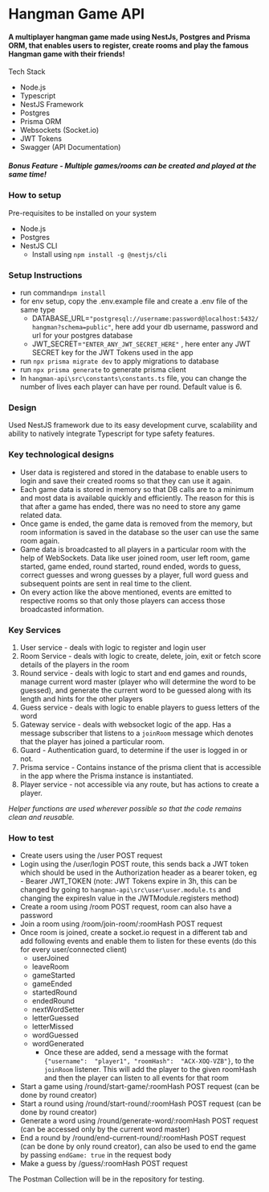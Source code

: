 # Hangman Game API

#### A multiplayer hangman game made using NestJs, Postgres and Prisma ORM, that enables users to register, create rooms and play the famous Hangman game with their friends!

Tech Stack

 - Node.js
 - Typescript
 - NestJS Framework
 - Postgres
 - Prisma ORM
 - Websockets (Socket.io)
 - JWT Tokens
 - Swagger (API Documentation)

##### Bonus Feature - Multiple games/rooms can be created and played at the same time!

### How to setup
Pre-requisites to be installed on your system

 - Node.js
 - Postgres
 - NestJS CLI 
	 - Install using `npm install -g @nestjs/cli`
### Setup Instructions
 - run command`npm install`
 - for env setup, copy the .env.example file and create a .env file of the same type
	 - DATABASE_URL=`"postgresql://username:password@localhost:5432/hangman?schema=public"`, here add your db username, password and url for your postgres database
	 - JWT_SECRET=`"ENTER_ANY_JWT_SECRET_HERE"` , here enter any JWT SECRET key for the JWT Tokens used in the app
 - run `npx prisma migrate dev`  to apply migrations to database
 - run `npx prisma generate` to generate prisma client
 - In `hangman-api\src\constants\constants.ts` file, you can change the number of lives each player can have per round. Default value is 6.








### Design 
Used NestJS framework due to its easy development curve, scalability and ability to natively integrate Typescript for type safety features.
 
 ### Key technological designs
 

 - User data is registered and stored in the database to enable users to login and save their created rooms so that they can use it again.
 - Each game data is stored in memory so that DB calls are to a minimum and most data is available quickly and efficiently. The reason for this is that after a game has ended, there was no need to store any game related data.
 - Once game is ended, the game data is removed from the memory, but room information is saved in the database so the user can use the same room again. 
 - Game data is broadcasted to all  players in a particular room with the help of WebSockets. Data like user joined room, user left room, game started, game ended, round started, round ended, words to guess, correct guesses and wrong guesses by a player, full word guess and subsequent points are sent in real time to the client.
 - On every action like the above mentioned, events are emitted to respective rooms so that only those players can access those broadcasted information.

### Key Services
1. User service - deals with logic to register and login user
2. Room Service - deals with logic to create, delete, join, exit or fetch score details of the players in the room
3. Round service - deals with logic to start and end games and rounds, manage current word master (player who will determine the word to be guessed), and generate the current word to be guessed along with its length and hints for the other players
4. Guess service - deals with logic to enable players to guess letters of the word
5. Gateway service - deals with websocket logic of the app. Has a message subscriber that listens to a `joinRoom` message which denotes that the player has joined a particular room.
6. Guard - Authentication guard, to determine if the user is logged in or not.
7. Prisma service - Contains instance of the prisma client that is accessible in the app where the Prisma instance is instantiated. 
8. Player service - not accessible via any route, but has actions to create a player. 

*Helper functions are used wherever possible so that the code remains clean and reusable.*


### How to test
 - Create users using the /user POST request
 - Login using the /user/login POST route, this sends back a JWT token which should be used in the Authorization header as a bearer token, eg - Bearer JWT_TOKEN (note: JWT Tokens expire in 3h, this can be changed by going to `hangman-api\src\user\user.module.ts` and changing the expiresIn value in the JWTModule.registers method)
 - Create a room using /room POST request, room can also have a password
 - Join a room using /room/join-room/:roomHash POST request
 - Once room is joined, create a socket.io request in a different tab and add following events and enable them to listen for these events (do this for every user/connected client)
	 - userJoined
	 - leaveRoom
	 - gameStarted
	 - gameEnded
	 - startedRound
	 - endedRound	
	 - nextWordSetter
	 - letterGuessed
	 - letterMissed
	 - wordGuessed
	 - wordGenerated
		 - Once these are added, send a message with the format `{"username":  "player1", "roomHash":  "ACX-XOQ-VZB"}`, to the `joinRoom` listener. This will add the player to the given roomHash and then the player can listen to all events for that room
 - Start a game using /round/start-game/:roomHash POST request (can be done by round creator)
 - Start a round using /round/start-round/:roomHash POST request (can be done by round creator)
 - Generate a word using /round/generate-word/:roomHash POST request (can be accessed only by the current word master)
 - End a round by /round/end-current-round/:roomHash POST request (can be done by only round creator), can also be used to end the game by passing `endGame: true` in the request body
 - Make a guess by /guess/:roomHash POST request
 
The Postman Collection will be in the repository for testing.


